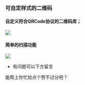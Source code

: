 ### 可自定样式的二维码
#### 自定义符合QRCode协议的二维码库；
![](https://upload-images.jianshu.io/upload_images/6333164-6b909ba1050acf94.png?imageMogr2/auto-orient/strip%7CimageView2/2/w/1240)


#### 简单的扫描功能
![](https://upload-images.jianshu.io/upload_images/6333164-bb86fa37ef7a564a.png?imageMogr2/auto-orient/strip%7CimageView2/2/w/1240)

* 有问题可以下方留言

能帮上你忙给点个赞不过分吧？
